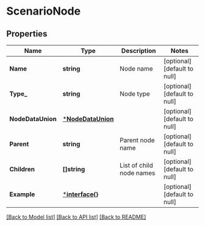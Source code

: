 # ScenarioNode

## Properties
Name | Type | Description | Notes
------------ | ------------- | ------------- | -------------
**Name** | **string** | Node name | [optional] [default to null]
**Type_** | **string** | Node type | [optional] [default to null]
**NodeDataUnion** | [***NodeDataUnion**](NodeDataUnion.md) |  | [optional] [default to null]
**Parent** | **string** | Parent node name | [optional] [default to null]
**Children** | **[]string** | List of child node names | [optional] [default to null]
**Example** | [***interface{}**](interface{}.md) |  | [optional] [default to null]

[[Back to Model list]](../README.md#documentation-for-models) [[Back to API list]](../README.md#documentation-for-api-endpoints) [[Back to README]](../README.md)


